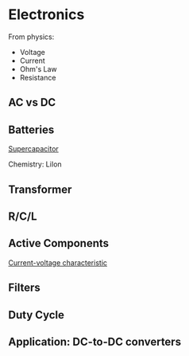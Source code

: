 # Electronics

From physics:

* Voltage
* Current
* Ohm's Law
* Resistance

## AC vs DC

## Batteries

[Supercapacitor](https://en.wikipedia.org/wiki/Supercapacitor)

Chemistry: LiIon

## Transformer

## R/C/L

## Active Components

[Current-voltage characteristic](https://en.wikipedia.org/wiki/Current%E2%80%93voltage_characteristic)

## Filters

## Duty Cycle

## Application: DC-to-DC converters
